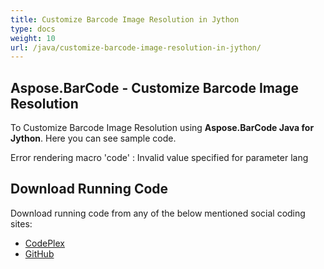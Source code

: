 ```yaml
---
title: Customize Barcode Image Resolution in Jython
type: docs
weight: 10
url: /java/customize-barcode-image-resolution-in-jython/
---
```


## **Aspose.BarCode - Customize Barcode Image Resolution**
To Customize Barcode Image Resolution using **Aspose.BarCode Java for Jython**. Here you can see sample code.

Error rendering macro 'code' : Invalid value specified for parameter lang
## **Download Running Code**
Download running code from any of the below mentioned social coding sites:

- [CodePlex](https://asposebarcodejavajython.codeplex.com/releases/view/621083)
- [GitHub](https://github.com/aspose-barcode/Aspose.BarCode-for-Java/releases/tag/Aspose.Barcode_Java_for_Jython-v1.0)
